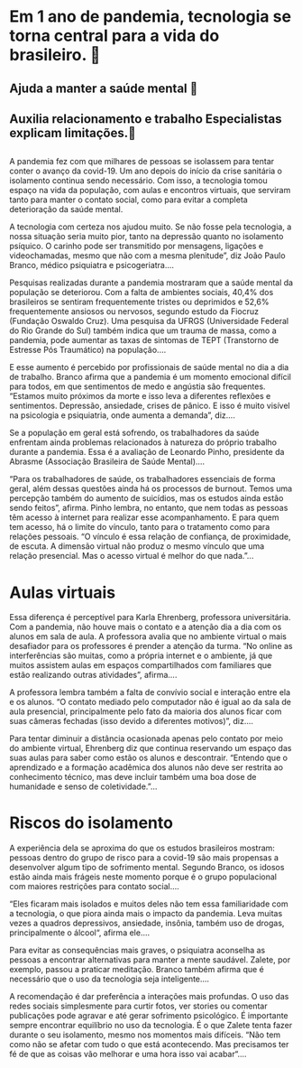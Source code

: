 
# Em 1 ano de pandemia, tecnologia se torna central para a vida do brasileiro. 🦠

## Ajuda a manter a saúde mental 🧠<h2>
	
## Auxilia relacionamento e trabalho Especialistas explicam limitações.🚗 <h2>


A pandemia fez com que milhares de pessoas se isolassem para tentar conter o avanço da covid-19. Um ano depois do início da crise sanitária o isolamento continua sendo necessário. Com isso, a tecnologia tomou espaço na vida da população, com aulas e encontros virtuais, que serviram tanto para manter o contato social, como para evitar a completa deterioração da saúde mental. 
	
A tecnologia com certeza nos ajudou muito. Se não fosse pela tecnologia, a nossa situação seria muito pior, tanto na depressão quanto no isolamento psíquico. O carinho pode ser transmitido por mensagens, ligações e videochamadas, mesmo que não com a mesma plenitude”, diz João Paulo Branco, médico psiquiatra e psicogeriatra....
	
Pesquisas realizadas durante a pandemia mostraram que a saúde mental da população se deteriorou. Com a falta de ambientes sociais, 40,4% dos brasileiros se sentiram frequentemente tristes ou deprimidos e 52,6% frequentemente ansiosos ou nervosos, segundo estudo da Fiocruz (Fundação Oswaldo Cruz). Uma pesquisa da UFRGS (Universidade Federal do Rio Grande do Sul) também indica que um trauma de massa, como a pandemia, pode aumentar as taxas de sintomas de TEPT (Transtorno de Estresse Pós Traumático) na população....

E esse aumento é percebido por profissionais de saúde mental no dia a dia de trabalho. Branco afirma que a pandemia é um momento emocional difícil para todos, em que sentimentos de medo e angústia são frequentes. “Estamos muito próximos da morte e isso leva a diferentes reflexões e sentimentos. Depressão, ansiedade, crises de pânico. E isso é muito visível na psicologia e psiquiatria, onde aumenta a demanda”, diz....

Se a população em geral está sofrendo, os trabalhadores da saúde enfrentam ainda problemas relacionados à natureza do próprio trabalho durante a pandemia.  Essa é a avaliação de Leonardo Pinho, presidente da Abrasme (Associação Brasileira de Saúde Mental)....
	
“Para os trabalhadores de saúde, os trabalhadores essenciais de forma geral, além dessas questões ainda há os processos de burnout. Temos uma percepção também do aumento de suicídios, mas os estudos ainda estão sendo feitos”, afirma. Pinho lembra, no entanto, que nem todas as pessoas têm acesso à internet para realizar esse acompanhamento. E para quem tem acesso, há o limite do vínculo, tanto para o tratamento como para relações pessoais. “O vínculo é essa relação de confiança, de proximidade, de escuta. A dimensão virtual não produz o mesmo vínculo que uma relação presencial. Mas o acesso virtual é melhor do que nada.”...

<h1> Aulas virtuais </h1>

Essa diferença é perceptível para Karla Ehrenberg, professora universitária. Com a pandemia, não houve mais o contato e a atenção dia a dia com os alunos em sala de aula. A professora avalia que no ambiente virtual o mais desafiador para os professores é prender a atenção da turma. “No online as interferências são muitas, como a própria internet e o ambiente, já que muitos assistem aulas em espaços compartilhados com familiares que estão realizando outras atividades”, afirma....

A professora lembra também a falta de convívio social e interação entre ela e os alunos. “O contato mediado pelo computador não é igual ao da sala de aula presencial, principalmente pelo fato da maioria dos alunos ficar com suas câmeras fechadas (isso devido a diferentes motivos)”, diz....

Para tentar diminuir a distância ocasionada apenas pelo contato por meio do ambiente virtual, Ehrenberg diz que continua reservando um espaço das suas aulas para saber como estão os alunos e descontrair. “Entendo que o aprendizado e a formação acadêmica dos alunos não deve ser restrita ao conhecimento técnico, mas deve incluir também uma boa dose de humanidade e senso de coletividade.”...

<h1> Riscos do isolamento </h1>

A experiência dela se aproxima do que os estudos brasileiros mostram: pessoas dentro do grupo de risco para a covid-19 são mais propensas a desenvolver algum tipo de sofrimento mental. Segundo Branco, os idosos estão ainda mais frágeis neste momento porque é o grupo populacional com maiores restrições para contato social....

“Eles ficaram mais isolados e muitos deles não tem essa familiaridade com a tecnologia, o que piora ainda mais o impacto da pandemia. Leva muitas vezes a quadros depressivos, ansiedade, insônia, também uso de drogas, principalmente o álcool“, afirma ele....

Para evitar as consequências mais graves, o psiquiatra aconselha as pessoas a encontrar alternativas para manter a mente saudável. Zalete, por exemplo, passou a praticar meditação. Branco também afirma que é necessário que o uso da tecnologia seja inteligente....

A recomendação é dar preferência a interações mais profundas. O uso das redes sociais simplesmente para curtir fotos, ver stories ou comentar publicações pode agravar e até gerar sofrimento psicológico. É importante sempre encontrar equilíbrio no uso da tecnologia. É o que Zalete tenta fazer durante o seu isolamento, mesmo nos momentos mais difíceis. “Não tem como não se afetar com tudo o que está acontecendo. Mas precisamos ter fé de que as coisas vão melhorar e uma hora isso vai acabar“....






